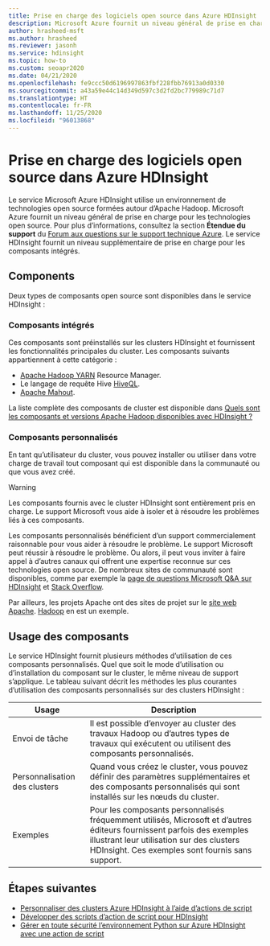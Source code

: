 ```yaml
---
title: Prise en charge des logiciels open source dans Azure HDInsight
description: Microsoft Azure fournit un niveau général de prise en charge pour les technologies open source.
author: hrasheed-msft
ms.author: hrasheed
ms.reviewer: jasonh
ms.service: hdinsight
ms.topic: how-to
ms.custom: seoapr2020
ms.date: 04/21/2020
ms.openlocfilehash: fe9ccc50d6196997863fbf228fbb76913a0d0330
ms.sourcegitcommit: a43a59e44c14d349d597c3d2fd2bc779989c71d7
ms.translationtype: HT
ms.contentlocale: fr-FR
ms.lasthandoff: 11/25/2020
ms.locfileid: "96013868"
---
```

# <a name="open-source-software-support-in-azure-hdinsight"></a>Prise en charge des logiciels open source dans Azure HDInsight

Le service Microsoft Azure HDInsight utilise un environnement de technologies open source formées autour d’Apache Hadoop. Microsoft Azure fournit un niveau général de prise en charge pour les technologies open source. Pour plus d’informations, consultez la section **Étendue du support** du [Forum aux questions sur le support technique Azure](https://azure.microsoft.com/support/faq/). Le service HDInsight fournit un niveau supplémentaire de prise en charge pour les composants intégrés.

## <a name="components"></a>Components

Deux types de composants open source sont disponibles dans le service HDInsight :

### <a name="built-in-components"></a>Composants intégrés

Ces composants sont préinstallés sur les clusters HDInsight et fournissent les fonctionnalités principales du cluster. Les composants suivants appartiennent à cette catégorie :

* [Apache Hadoop YARN](https://hadoop.apache.org/docs/current/hadoop-yarn/hadoop-yarn-site/YARN.html) Resource Manager.
* Le langage de requête Hive [HiveQL](https://cwiki.apache.org/confluence/display/Hive/LanguageManual).
* [Apache Mahout](https://mahout.apache.org/).

La liste complète des composants de cluster est disponible dans [Quels sont les composants et versions Apache Hadoop disponibles avec HDInsight ?](hdinsight-component-versioning.md)

### <a name="custom-components"></a>Composants personnalisés

En tant qu’utilisateur du cluster, vous pouvez installer ou utiliser dans votre charge de travail tout composant qui est disponible dans la communauté ou que vous avez créé.

> [!WARNING]  
> Les composants fournis avec le cluster HDInsight sont entièrement pris en charge. Le support Microsoft vous aide à isoler et à résoudre les problèmes liés à ces composants.
>
> Les composants personnalisés bénéficient d’un support commercialement raisonnable pour vous aider à résoudre le problème. Le support Microsoft peut réussir à résoudre le problème. Ou alors, il peut vous inviter à faire appel à d’autres canaux qui offrent une expertise reconnue sur ces technologies open source. De nombreux sites de communauté sont disponibles, comme par exemple la [page de questions Microsoft Q&A sur HDInsight](/answers/topics/azure-hdinsight.html) et [Stack Overflow](https://stackoverflow.com).
>
> Par ailleurs, les projets Apache ont des sites de projet sur le [site web Apache](https://apache.org). [Hadoop](https://hadoop.apache.org/) en est un exemple.

## <a name="component-usage"></a>Usage des composants

Le service HDInsight fournit plusieurs méthodes d’utilisation de ces composants personnalisés. Quel que soit le mode d’utilisation ou d’installation du composant sur le cluster, le même niveau de support s’applique. Le tableau suivant décrit les méthodes les plus courantes d’utilisation des composants personnalisés sur des clusters HDInsight :

|Usage |Description |
|---|---|
|Envoi de tâche|Il est possible d’envoyer au cluster des travaux Hadoop ou d’autres types de travaux qui exécutent ou utilisent des composants personnalisés.|
|Personnalisation des clusters|Quand vous créez le cluster, vous pouvez définir des paramètres supplémentaires et des composants personnalisés qui sont installés sur les nœuds du cluster.|
|Exemples|Pour les composants personnalisés fréquemment utilisés, Microsoft et d’autres éditeurs fournissent parfois des exemples illustrant leur utilisation sur des clusters HDInsight. Ces exemples sont fournis sans support.|

## <a name="next-steps"></a>Étapes suivantes

* [Personnaliser des clusters Azure HDInsight à l’aide d’actions de script](./hdinsight-hadoop-customize-cluster-linux.md)
* [Développer des scripts d’action de script pour HDInsight](hdinsight-hadoop-script-actions-linux.md)
* [Gérer en toute sécurité l’environnement Python sur Azure HDInsight avec une action de script](./spark/apache-spark-python-package-installation.md)